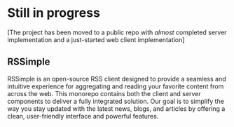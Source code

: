 # Still in progress

[The project has been moved to a public repo with *almost* completed server implementation and a just-started web client implementation]

## RSSimple

RSSimple is an open-source RSS client designed to provide a seamless and intuitive experience for aggregating and reading your favorite content from across the web. This monorepo contains both the client and server components to deliver a fully integrated solution. Our goal is to simplify the way you stay updated with the latest news, blogs, and articles by offering a clean, user-friendly interface and powerful features.
